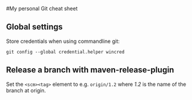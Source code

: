 #My personal Git cheat sheet

## Global settings
Store credentials when using commandline git:
```
git config --global credential.helper wincred
```

## Release a branch with maven-release-plugin

Set the `<scm><tag>` element to e.g. `origin/1.2` where *1.2* is the name of the branch at origin.
 